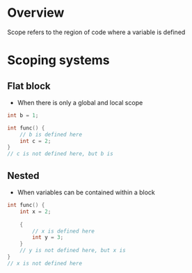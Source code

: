 # Overview
Scope refers to the region of code where a variable is defined

# Scoping systems
## Flat block
- When there is only a global and local scope

```c
int b = 1;

int func() {
	// b is defined here
	int c = 2;
}
// c is not defined here, but b is
```

## Nested
- When variables can be contained within a block

```c
int func() {
	int x = 2;
	
	{
		// x is defined here
		int y = 3;
	}
	// y is not defined here, but x is
}
// x is not defined here
```